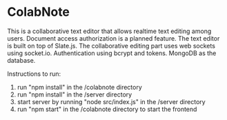 # ColabNote
This is a collaborative text editor that allows realtime text editing among users. Document access authorization is a planned feature. The text editor is built on top of Slate.js. The collaborative editing part uses web sockets using socket.io. Authentication using bcrypt and tokens. MongoDB as the database.

Instructions to run:
1. run "npm install" in the /colabnote directory
2. run "npm install" in the /server directory
3. start server by running "node src/index.js" in the /server directory
4. run "npm start" in the /colabnote directory to start the frontend
